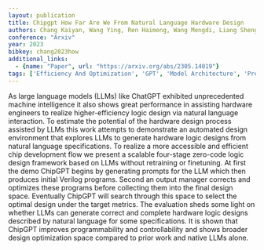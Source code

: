 ```yaml
---
layout: publication
title: Chipgpt How Far Are We From Natural Language Hardware Design
authors: Chang Kaiyan, Wang Ying, Ren Haimeng, Wang Mengdi, Liang Shengwen, Han Yinhe, Li Huawei, Li Xiaowei
conference: "Arxiv"
year: 2023
bibkey: chang2023how
additional_links:
  - {name: "Paper", url: "https://arxiv.org/abs/2305.14019"}
tags: ['Efficiency And Optimization', 'GPT', 'Model Architecture', 'Pretraining Methods', 'Prompting', 'Tools', 'Training Techniques']
---
```

As large language models (LLMs) like ChatGPT exhibited unprecedented machine intelligence it also shows great performance in assisting hardware engineers to realize higher-efficiency logic design via natural language interaction. To estimate the potential of the hardware design process assisted by LLMs this work attempts to demonstrate an automated design environment that explores LLMs to generate hardware logic designs from natural language specifications. To realize a more accessible and efficient chip development flow we present a scalable four-stage zero-code logic design framework based on LLMs without retraining or finetuning. At first the demo ChipGPT begins by generating prompts for the LLM which then produces initial Verilog programs. Second an output manager corrects and optimizes these programs before collecting them into the final design space. Eventually ChipGPT will search through this space to select the optimal design under the target metrics. The evaluation sheds some light on whether LLMs can generate correct and complete hardware logic designs described by natural language for some specifications. It is shown that ChipGPT improves programmability and controllability and shows broader design optimization space compared to prior work and native LLMs alone.
